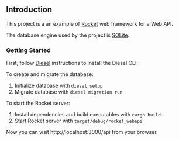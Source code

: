 ## Introduction

This project is a an example of [Rocket](https://rocket.rs/) web framework for a Web API.

The database engine used by the project is [SQLite](https://www.sqlite.org/).

### Getting Started

First, follow [Diesel](http://diesel.rs/guides/getting-started/) instructions to install the Diesel CLI.

To create and migrate the database:

1. Initialize database with `diesel setup`
2. Migrate database with `diesel migration run`

To start the Rocket server:

1. Install dependencies and build executables with `cargo build`
2. Start Rocket server with `target/debug/rocket_webapi`

Now you can visit http://localhost:3000/api from your browser.
